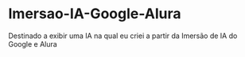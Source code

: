 # Imersao-IA-Google-Alura
Destinado a exibir uma IA na qual eu criei a partir da Imersão de IA do Google e Alura

